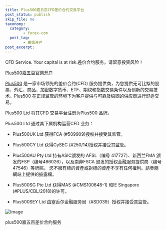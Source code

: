 ```yaml
---
title: Plus500嘉五百CFD差价合约交易平台
post_status: publish
skip_file: no
taxonomy:
  category:
        - forex-com
  post_tag:
        - 嘉盛开户
post_excerpt: 
---
```

CFD Service. Your capital is at risk.差价合约服务，请留意投资风险！

[Plus500嘉五百官网开户](https://www.plus500.com/?id=126611&pl=2)

[Plus500](https://www.plus500.com/?id=126611&pl=2) 是一家市场领先的差价合约(CFD) 服务提供商，为您提供无可比拟的股票、外汇、商品、加密数字货币、ETF、期权和指数交易条件以及创新的交易技术。Plus500 在正规监管的环境下为客户提供与可靠及稳固的供应商进行舒适交易。

Plus500 Ltd 将其CFD 交易平台注册为Plus500 品牌。

Plus500 Ltd 通过其下属机构运营CFD 业务：

* Plus500UK Ltd 获得FCA (#509909)授权并接受其监管。

* Plus500CY Ltd 获得CySEC (#250/14)授权并接受其监管。

* Plus500AU Pty Ltd 持有ASIC颁发的 AFSL（编号 417727）、新西兰FMA 颁发的FSP（编号486026），以及南非FSCA 颁发的授权金融服务提供商（编号47546）等牌照。 您不擁有標的資產或對標的資產不享有任何權利。請參閱網站上提供的披露檔。

* Plus500SG Pte Ltd 获得MAS (#CMS100648-1) 和IE Singapore (#PLUS/CBL/2018)的许可。

* Plus500SEY Ltd 由塞舌尔金融服务局（#SD039）授权并接受其监管。

![Image](https://fastly.jsdelivr.net/gh/jarlin8/img@main/FxLogos/Plus500.png)

plus500嘉五百差价合约服务